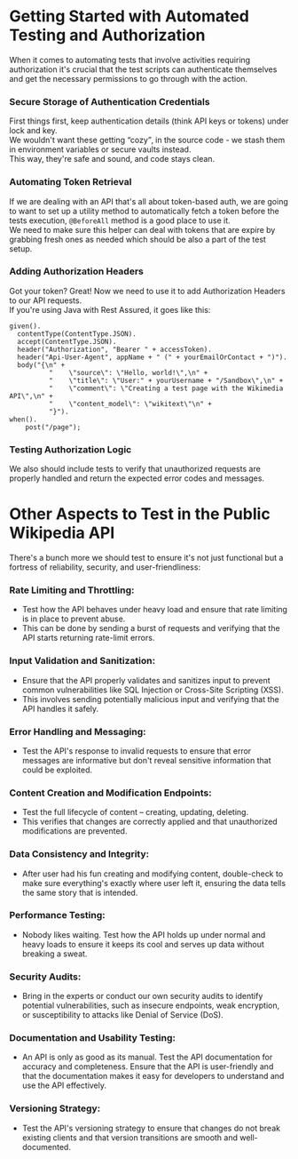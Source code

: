# Getting Started with Automated Testing and Authorization

When it comes to automating tests that involve activities requiring authorization it's crucial that the test scripts can authenticate themselves and get the necessary permissions to go through with the action. 

### Secure Storage of Authentication Credentials

First things first, keep authentication details (think API keys or tokens) under lock and key.<br />
We wouldn't want these getting “cozy”‚ in the source code - we stash them in environment variables or secure vaults instead.<br />
This way, they're safe and sound, and code stays clean.

### Automating Token Retrieval

If we are dealing with an API that's all about token-based auth, we are going to want to set up a utility method to automatically fetch a token before the tests execution, `@BeforeAll` method is a good place to use it.<br />
We need to make sure this helper can deal with tokens that are expire by grabbing fresh ones as needed which should be also a part of the test setup.

### Adding Authorization Headers

Got your token? Great! Now we need to use it to add Authorization Headers to our API requests.<br />
If you're using Java with Rest Assured, it goes like this:

```
given().
  contentType(ContentType.JSON).
  accept(ContentType.JSON).
  header("Authorization", "Bearer " + accessToken).
  header("Api-User-Agent", appName + " (" + yourEmailOrContact + ")").
  body("{\n" +
          "    \"source\": \"Hello, world!\",\n" +
          "    \"title\": \"User:" + yourUsername + "/Sandbox\",\n" +
          "    \"comment\": \"Creating a test page with the Wikimedia API\",\n" +
          "    \"content_model\": \"wikitext\"\n" +
          "}").
when().
    post("/page");

```

### Testing Authorization Logic

We also should include tests to verify that unauthorized requests are properly handled and return the expected error codes and messages.

# Other Aspects to Test in the Public Wikipedia API

There's a bunch more we should test to ensure it's not just functional but a fortress of reliability, security, and user-friendliness:

### Rate Limiting and Throttling:
- Test how the API behaves under heavy load and ensure that rate limiting is in place to prevent abuse.
- This can be done by sending a burst of requests and verifying that the API starts returning rate-limit errors.

### Input Validation and Sanitization:
- Ensure that the API properly validates and sanitizes input to prevent common vulnerabilities like SQL Injection or Cross-Site Scripting (XSS).
- This involves sending potentially malicious input and verifying that the API handles it safely.

### Error Handling and Messaging:
- Test the API's response to invalid requests to ensure that error messages are informative but don't reveal sensitive information that could be exploited.

### Content Creation and Modification Endpoints:
- Test the full lifecycle of content – creating, updating, deleting.
- This verifies that changes are correctly applied and that unauthorized modifications are prevented.

### Data Consistency and Integrity:
- After user had his fun creating and modifying content, double-check to make sure everything's exactly where user left it, ensuring the data tells the same story that is intended.

### Performance Testing:
- Nobody likes waiting. Test how the API holds up under normal and heavy loads to ensure it keeps its cool and serves up data without breaking a sweat.

### Security Audits:
- Bring in the experts or conduct our own security audits to identify potential vulnerabilities, such as insecure endpoints, weak encryption, or susceptibility to attacks like Denial of Service (DoS).

### Documentation and Usability Testing:
- An API is only as good as its manual. Test the API documentation for accuracy and completeness. Ensure that the API is user-friendly and that the documentation makes it easy for developers to understand and use the API effectively.

### Versioning Strategy:
- Test the API's versioning strategy to ensure that changes do not break existing clients and that version transitions are smooth and well-documented.